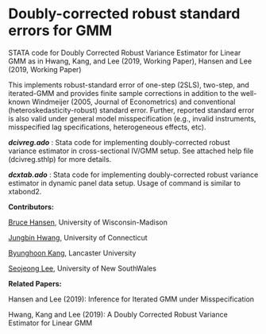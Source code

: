 # Doubly-corrected robust standard errors for GMM 

STATA code for Doubly Corrected Robust Variance Estimator for Linear GMM as in Hwang, Kang, and Lee (2019, Working Paper), Hansen and Lee (2019, Working Paper) 

This implements robust-standard error of one-step (2SLS), two-step, and iterated-GMM and provides finite sample corrections in addition to the well-known Windmeijer (2005, Journal of Econometrics) and conventional (heteroskedasticity-robust) standard error. Further, reported standard error is also valid under general model misspecification (e.g., invalid instruments, misspecified lag specifications, heterogeneous effects, etc). 

**_dcivreg.ado_** : Stata code for implementing doubly-corrected robust variance estimator in cross-sectional IV/GMM setup. See attached help file (dcivreg.sthlp) for more details.

**_dcxtab.ado_** : Stata code for implementing doubly-corrected robust variance estimator in dynamic panel data setup. Usage of command is similar to xtabond2.

**Contributors:** 

[Bruce Hansen](https://www.ssc.wisc.edu/~bhansen/), University of Wisconsin-Madison

[Jungbin Hwang](https://hwang.econ.uconn.edu/), University of Connecticut

[Byunghoon Kang](https://sites.google.com/site/davidbhkang/), Lancaster University

[Seojeong Lee](https://sites.google.com/site/misspecifiedjay/), University of New SouthWales

**Related Papers:**

Hansen and Lee (2019): Inference for Iterated GMM under Misspecification

Hwang, Kang and Lee (2019): A Doubly Corrected Robust Variance Estimator for Linear GMM

